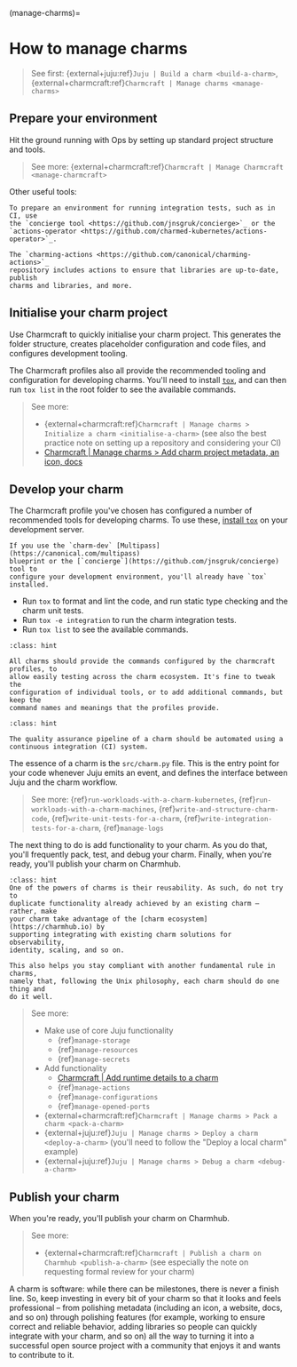 (manage-charms)=
# How to manage charms

> See first: {external+juju:ref}`Juju | Build a charm <build-a-charm>`, {external+charmcraft:ref}`Charmcraft | Manage charms <manage-charms>`

## Prepare your environment

Hit the ground running with Ops by setting up standard project structure and tools.

> See more: {external+charmcraft:ref}`Charmcraft | Manage Charmcraft <manage-charmcraft>`

Other useful tools:

```{tip}
To prepare an environment for running integration tests, such as in CI, use
the `concierge tool <https://github.com/jnsgruk/concierge>`_ or the
`actions-operator <https://github.com/charmed-kubernetes/actions-operator>`_.
```

```{tip}
The `charming-actions <https://github.com/canonical/charming-actions>`_
repository includes actions to ensure that libraries are up-to-date, publish
charms and libraries, and more.
```

## Initialise your charm project

Use Charmcraft to quickly initialise your charm project. This generates the
folder structure, creates placeholder configuration and code files, and
configures development tooling.

The Charmcraft profiles also all provide the recommended tooling and
configuration for developing charms. You'll need to install
[`tox`](https://tox.wiki/en/stable/), and can then run ``tox list`` in the root
folder to see the available commands.

> See more:
>
> * {external+charmcraft:ref}`Charmcraft | Manage charms > Initialize a charm <initialise-a-charm>` (see also the best practice note on setting up a repository and considering your CI)
> * [Charmcraft | Manage charms > Add charm project metadata, an icon, docs](https://canonical-charmcraft.readthedocs-hosted.com/en/latest/howto/manage-charms/#add-charm-project-metadata-an-icon-docs)

## Develop your charm

The Charmcraft profile you've chosen has configured a number of recommended
tools for developing charms. To use these, [install
`tox`](https://tox.wiki/en/stable/installation.html#as-tool) on your development
server.

```{tip}
If you use the `charm-dev` [Multipass](https://canonical.com/multipass)
blueprint or the [`concierge`](https://github.com/jnsgruk/concierge) tool to
configure your development environment, you'll already have `tox` installed.
```

- Run `tox` to format and lint the code, and run static type checking and the
  charm unit tests.
- Run `tox -e integration` to run the charm integration tests.
- Run `tox list` to see the available commands.

```{admonition} Best practice
:class: hint

All charms should provide the commands configured by the charmcraft profiles, to
allow easily testing across the charm ecosystem. It's fine to tweak the
configuration of individual tools, or to add additional commands, but keep the
command names and meanings that the profiles provide.
```

```{admonition} Best practice
:class: hint

The quality assurance pipeline of a charm should be automated using a
continuous integration (CI) system.
```

<!--
TODO: Add a reference link in charmcraft for the link above and the 'runtime details' one below, and switch over to external refs.
-->

The essence of a charm is the ``src/charm.py`` file. This is the entry point for
your code whenever Juju emits an event, and defines the interface between Juju
and the charm workflow.

> See more: {ref}`run-workloads-with-a-charm-kubernetes`, {ref}`run-workloads-with-a-charm-machines`, {ref}`write-and-structure-charm-code`, {ref}`write-unit-tests-for-a-charm`, {ref}`write-integration-tests-for-a-charm`, {ref}`manage-logs`

The next thing to do is add functionality to your charm.
As you do that, you'll frequently pack, test, and debug your charm.
Finally, when you're ready, you'll publish your charm on Charmhub.

```{admonition} Best practice
:class: hint
One of the powers of charms is their reusability. As such, do not try to
duplicate functionality already achieved by an existing charm – rather, make
your charm take advantage of the [charm ecosystem](https://charmhub.io) by
supporting integrating with existing charm solutions for observability,
identity, scaling, and so on.

This also helps you stay compliant with another fundamental rule in charms,
namely that, following the Unix philosophy, each charm should do one thing and
do it well.
```

> See more:
>
> * Make use of core Juju functionality
>   - {ref}`manage-storage`
>   - {ref}`manage-resources`
>   - {ref}`manage-secrets`
> * Add functionality
>   - [Charmcraft | Add runtime details to a charm](https://canonical-charmcraft.readthedocs-hosted.com/en/latest/howto/manage-charms/#add-runtime-details-to-a-charm)
>   - {ref}`manage-actions`
>   - {ref}`manage-configurations`
>   - {ref}`manage-opened-ports`
> * {external+charmcraft:ref}`Charmcraft | Manage charms > Pack a charm <pack-a-charm>`
> * {external+juju:ref}`Juju | Manage charms > Deploy a charm <deploy-a-charm>` (you'll need to follow the "Deploy a local charm" example)
> * {external+juju:ref}`Juju | Manage charms > Debug a charm <debug-a-charm>`

## Publish your charm

When you're ready, you'll publish your charm on Charmhub.

> See more:
>
> * {external+charmcraft:ref}`Charmcraft | Publish a charm on Charmhub <publish-a-charm>` (see especially the note on requesting formal review for your charm)

A charm is software: while there can be milestones, there is never a finish
line. So, keep investing in every bit of your charm so that it looks and feels
professional – from polishing metadata (including an icon, a website, docs, and
so on) through polishing features (for example, working to ensure correct and
reliable behavior, adding libraries so people can quickly integrate with your
charm, and so on) all the way to turning it into a successful open source
project with a community that enjoys it and wants to contribute to it.
